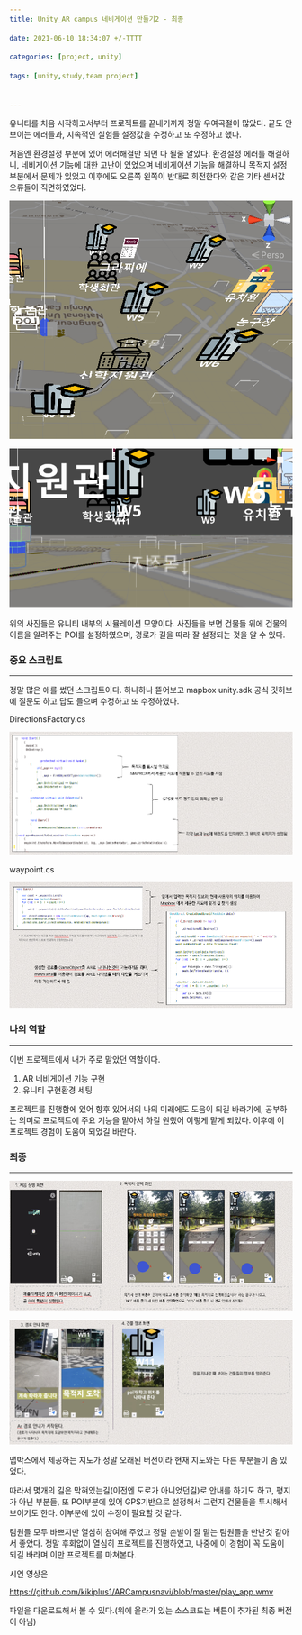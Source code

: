 ```yaml
---
title: Unity_AR campus 네비게이션 만들기2 - 최종

date: 2021-06-10 18:34:07 +/-TTTT

categories: [project, unity]

tags: [unity,study,team project] 


---
```




유니티를 처음 시작하고서부터 프로젝트를 끝내기까지 정말 우여곡절이 많았다. 끝도 안보이는 에러들과, 지속적인 실험들 설정값을 수정하고 또 수정하고 했다.

처음엔 환경설정 부분에 있어 에러해결만 되면 다 될줄 알았다. 환경설정 에러를 해결하니, 네비게이션 기능에 대한 고난이 있었으며 네비게이션 기능을 해결하니 목적지 설정부분에서 문제가 있었고 이후에도 오른쪽 왼쪽이 반대로 회전한다와 같은 기타 센서값 오류들이 직면하였었다.



![navi_2](/assets/poastimg/navi_6.PNG)

![navi_2](/assets/poastimg/navi_7.PNG)



위의 사진들은 유니티 내부의 시뮬레이션 모양이다. 사진들을 보면 건물들 위에 건물의 이름을 알려주는 POI를 설정하였으며, 경로가 길을 따라 잘 설정되는 것을 알 수 있다.



### 중요 스크립트

---

정말 많은 애를 썼던 스크립트이다.  하나하나 뜯어보고 mapbox unity.sdk 공식 깃허브에 질문도 하고 답도 들으며 수정하고 또 수정하였다.

DirectionsFactory.cs

![navi_2](/assets/poastimg/navi_2.PNG)





waypoint.cs

![navi_3](/assets/poastimg/navi_3.PNG)







### 나의 역할

---

이번 프로젝트에서 내가 주로 맡았던 역할이다. 

1. AR 네비게이션 기능 구현
2. 유니티 구현환경 세팅

프로젝트를 진행함에 있어 향후 있어서의 나의 미래에도 도움이 되길 바라기에, 공부하는 의미로 프로젝트에 주요 기능을 맡아서 하길 원했어 이렇게 맡게 되었다. 이후에 이 프로젝트 경험이 도움이 되었길 바란다.



### 최종 

---



![navi_4](/assets/poastimg/navi_4.PNG)



![navi_5](/assets/poastimg/navi_5.PNG)



맵박스에서 제공하는 지도가 정말 오래된 버전이라 현재 지도와는 다른 부분들이 좀 있었다.

따라서 몇개의 길은 막혀있는길(이전엔 도로가 아니었던길)로 안내를 하기도 하고, 평지가 아닌 부분들, 또 POI부분에 있어 GPS기반으로 설정해서 그런지 건물들을 투시해서 보이기도 한다. 이부분에 있어 수정이 필요할 것 같다.



팀원들 모두 바쁘지만 열심히 참여해 주었고 정말 손발이 잘 맡는 팀원들을 만난것 같아서 좋았다. 정말 후회없이 열심히 프로젝트를 진행하였고, 나중에 이 경험이 꼭 도움이 되길 바라며 이만 프로젝트를 마쳐본다. 



시연 영상은

https://github.com/kikiplus1/ARCampusnavi/blob/master/play_app.wmv

파일을 다운로드해서 볼 수 있다.(위에 올라가 있는 소스코드는 버튼이 추가된 최종 버전이 아님)
